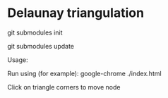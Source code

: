 Delaunay triangulation
======================

  git submodules init 

  git submodules update

Usage:

  Run using (for example): google-chrome ./index.html

  Click on triangle corners to move node
